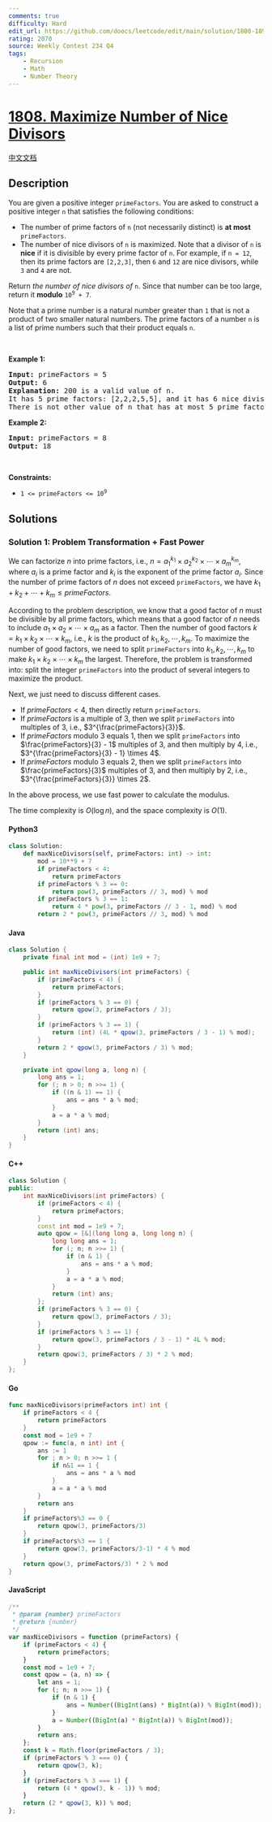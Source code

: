 ```yaml
---
comments: true
difficulty: Hard
edit_url: https://github.com/doocs/leetcode/edit/main/solution/1800-1899/1808.Maximize%20Number%20of%20Nice%20Divisors/README_EN.md
rating: 2070
source: Weekly Contest 234 Q4
tags:
    - Recursion
    - Math
    - Number Theory
---
```


<!-- problem:start -->

# [1808. Maximize Number of Nice Divisors](https://leetcode.com/problems/maximize-number-of-nice-divisors)

[中文文档](/solution/1800-1899/1808.Maximize%20Number%20of%20Nice%20Divisors/README.md)

## Description

<!-- description:start -->

<p>You are given a positive integer <code>primeFactors</code>. You are asked to construct a positive integer <code>n</code> that satisfies the following conditions:</p>

<ul>
  <li>The number of prime factors of <code>n</code> (not necessarily distinct) is <strong>at most</strong> <code>primeFactors</code>.</li>
  <li>The number of nice divisors of <code>n</code> is maximized. Note that a divisor of <code>n</code> is <strong>nice</strong> if it is divisible by every prime factor of <code>n</code>. For example, if <code>n = 12</code>, then its prime factors are <code>[2,2,3]</code>, then <code>6</code> and <code>12</code> are nice divisors, while <code>3</code> and <code>4</code> are not.</li>
</ul>

<p>Return <em>the number of nice divisors of</em> <code>n</code>. Since that number can be too large, return it <strong>modulo</strong> <code>10<sup>9</sup> + 7</code>.</p>

<p>Note that a prime number is a natural number greater than <code>1</code> that is not a product of two smaller natural numbers. The prime factors of a number <code>n</code> is a list of prime numbers such that their product equals <code>n</code>.</p>

<p>&nbsp;</p>
<p><strong class="example">Example 1:</strong></p>

<pre>
<strong>Input:</strong> primeFactors = 5
<strong>Output:</strong> 6
<strong>Explanation:</strong> 200 is a valid value of n.
It has 5 prime factors: [2,2,2,5,5], and it has 6 nice divisors: [10,20,40,50,100,200].
There is not other value of n that has at most 5 prime factors and more nice divisors.
</pre>

<p><strong class="example">Example 2:</strong></p>

<pre>
<strong>Input:</strong> primeFactors = 8
<strong>Output:</strong> 18
</pre>

<p>&nbsp;</p>
<p><strong>Constraints:</strong></p>

<ul>
	<li><code>1 &lt;= primeFactors &lt;= 10<sup>9</sup></code></li>
</ul>

<!-- description:end -->

## Solutions

<!-- solution:start -->

### Solution 1: Problem Transformation + Fast Power

We can factorize $n$ into prime factors, i.e., $n = a_1^{k_1} \times a_2^{k_2} \times\cdots \times a_m^{k_m}$, where $a_i$ is a prime factor and $k_i$ is the exponent of the prime factor $a_i$. Since the number of prime factors of $n$ does not exceed `primeFactors`, we have $k_1 + k_2 + \cdots + k_m \leq primeFactors$.

According to the problem description, we know that a good factor of $n$ must be divisible by all prime factors, which means that a good factor of $n$ needs to include $a_1 \times a_2 \times \cdots \times a_m$ as a factor. Then the number of good factors $k= k_1 \times k_2 \times \cdots \times k_m$, i.e., $k$ is the product of $k_1, k_2, \cdots, k_m$. To maximize the number of good factors, we need to split `primeFactors` into $k_1, k_2, \cdots, k_m$ to make $k_1 \times k_2 \times \cdots \times k_m$ the largest. Therefore, the problem is transformed into: split the integer `primeFactors` into the product of several integers to maximize the product.

Next, we just need to discuss different cases.

-   If $primeFactors \lt 4$, then directly return `primeFactors`.
-   If $primeFactors$ is a multiple of $3$, then we split `primeFactors` into multiples of $3$, i.e., $3^{\frac{primeFactors}{3}}$.
-   If $primeFactors$ modulo $3$ equals $1$, then we split `primeFactors` into $\frac{primeFactors}{3} - 1$ multiples of $3$, and then multiply by $4$, i.e., $3^{\frac{primeFactors}{3} - 1} \times 4$.
-   If $primeFactors$ modulo $3$ equals $2$, then we split `primeFactors` into $\frac{primeFactors}{3}$ multiples of $3$, and then multiply by $2$, i.e., $3^{\frac{primeFactors}{3}} \times 2$.

In the above process, we use fast power to calculate the modulus.

The time complexity is $O(\log n)$, and the space complexity is $O(1)$.

<!-- tabs:start -->

#### Python3

```python
class Solution:
    def maxNiceDivisors(self, primeFactors: int) -> int:
        mod = 10**9 + 7
        if primeFactors < 4:
            return primeFactors
        if primeFactors % 3 == 0:
            return pow(3, primeFactors // 3, mod) % mod
        if primeFactors % 3 == 1:
            return 4 * pow(3, primeFactors // 3 - 1, mod) % mod
        return 2 * pow(3, primeFactors // 3, mod) % mod
```

#### Java

```java
class Solution {
    private final int mod = (int) 1e9 + 7;

    public int maxNiceDivisors(int primeFactors) {
        if (primeFactors < 4) {
            return primeFactors;
        }
        if (primeFactors % 3 == 0) {
            return qpow(3, primeFactors / 3);
        }
        if (primeFactors % 3 == 1) {
            return (int) (4L * qpow(3, primeFactors / 3 - 1) % mod);
        }
        return 2 * qpow(3, primeFactors / 3) % mod;
    }

    private int qpow(long a, long n) {
        long ans = 1;
        for (; n > 0; n >>= 1) {
            if ((n & 1) == 1) {
                ans = ans * a % mod;
            }
            a = a * a % mod;
        }
        return (int) ans;
    }
}
```

#### C++

```cpp
class Solution {
public:
    int maxNiceDivisors(int primeFactors) {
        if (primeFactors < 4) {
            return primeFactors;
        }
        const int mod = 1e9 + 7;
        auto qpow = [&](long long a, long long n) {
            long long ans = 1;
            for (; n; n >>= 1) {
                if (n & 1) {
                    ans = ans * a % mod;
                }
                a = a * a % mod;
            }
            return (int) ans;
        };
        if (primeFactors % 3 == 0) {
            return qpow(3, primeFactors / 3);
        }
        if (primeFactors % 3 == 1) {
            return qpow(3, primeFactors / 3 - 1) * 4L % mod;
        }
        return qpow(3, primeFactors / 3) * 2 % mod;
    }
};
```

#### Go

```go
func maxNiceDivisors(primeFactors int) int {
	if primeFactors < 4 {
		return primeFactors
	}
	const mod = 1e9 + 7
	qpow := func(a, n int) int {
		ans := 1
		for ; n > 0; n >>= 1 {
			if n&1 == 1 {
				ans = ans * a % mod
			}
			a = a * a % mod
		}
		return ans
	}
	if primeFactors%3 == 0 {
		return qpow(3, primeFactors/3)
	}
	if primeFactors%3 == 1 {
		return qpow(3, primeFactors/3-1) * 4 % mod
	}
	return qpow(3, primeFactors/3) * 2 % mod
}
```

#### JavaScript

```js
/**
 * @param {number} primeFactors
 * @return {number}
 */
var maxNiceDivisors = function (primeFactors) {
    if (primeFactors < 4) {
        return primeFactors;
    }
    const mod = 1e9 + 7;
    const qpow = (a, n) => {
        let ans = 1;
        for (; n; n >>= 1) {
            if (n & 1) {
                ans = Number((BigInt(ans) * BigInt(a)) % BigInt(mod));
            }
            a = Number((BigInt(a) * BigInt(a)) % BigInt(mod));
        }
        return ans;
    };
    const k = Math.floor(primeFactors / 3);
    if (primeFactors % 3 === 0) {
        return qpow(3, k);
    }
    if (primeFactors % 3 === 1) {
        return (4 * qpow(3, k - 1)) % mod;
    }
    return (2 * qpow(3, k)) % mod;
};
```

<!-- tabs:end -->

<!-- solution:end -->

<!-- problem:end -->
